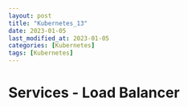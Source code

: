 ```yaml
---
layout: post
title: "Kubernetes_13"
date: 2023-01-05
last_modified_at: 2023-01-05
categories: [Kubernetes]
tags: [Kubernetes]
---
```


# Services - Load Balancer

